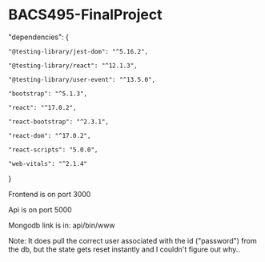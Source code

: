 # BACS495-FinalProject

"dependencies": {
    
    "@testing-library/jest-dom": "^5.16.2",
    
    "@testing-library/react": "^12.1.3",
    
    "@testing-library/user-event": "^13.5.0",
    
    "bootstrap": "^5.1.3",
    
    "react": "^17.0.2",
    
    "react-bootstrap": "^2.3.1",
    
    "react-dom": "^17.0.2",
    
    "react-scripts": "5.0.0",
    
    "web-vitals": "^2.1.4"
  }
  
  Frontend is on port 3000
  
  Api is on port 5000
  
  
  Mongodb link is in:
  api/bin/www
  
  Note: It does pull the correct user associated with the id ("password") from the db, but the state gets reset instantly 
  and I couldn't figure out why..
